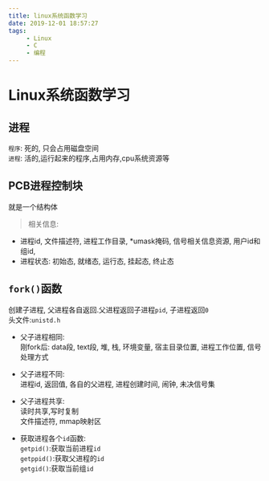 ```yaml
---
title: linux系统函数学习
date: 2019-12-01 18:57:27
tags:
     - Linux
     - C
     - 编程
---
```

# Linux系统函数学习

## 进程
`程序`: 死的, 只会占用磁盘空间  
`进程`: 活的,运行起来的程序,占用内存,cpu系统资源等  

## PCB进程控制块 
就是一个结构体
> 相关信息: 
-  进程id, 文件描述符, 进程工作目录, *umask掩码, 信号相关信息资源, 用户id和组id,  
- 进程状态: 初始态, 就绪态, 运行态, 挂起态, 终止态  

## `fork()`函数  
创建子进程, 父进程各自返回.父进程返回子进程`pid`, 子进程返回`0`  
头文件:`unistd.h`  
- 父子进程相同:  
刚fork后:  data段, text段, 堆, 栈, 环境变量, 宿主目录位置, 进程工作位置, 信号处理方式  
- 父子进程不同:  
进程id, 返回值, 各自的父进程, 进程创建时间, 闹钟, 未决信号集  
  
- 父子进程共享:  
读时共享,写时复制  
文件描述符, mmap映射区  

- 获取进程各个`id`函数:   
`getpid()`:获取当前进程`id`  
`getppid()`:获取父进程的`id`  
`getgid()`:获取当前组`id`
